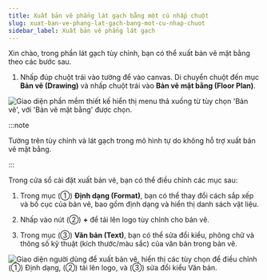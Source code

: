 ```yaml
---
title: Xuất bản vẽ phẳng lát gạch bằng một cú nhấp chuột
slug: xuat-ban-ve-phang-lat-gach-bang-mot-cu-nhap-chuot
sidebar_label: Xuất bản vẽ phẳng lát gạch
---
```


Xin chào, trong phần lát gạch tùy chỉnh, bạn có thể xuất bản vẽ mặt bằng theo các bước sau.

1. Nhấp đúp chuột trái vào tường để vào canvas. Di chuyển chuột đến mục **Bản vẽ (Drawing)** và nhấp chuột trái vào **Bản vẽ mặt bằng (Floor Plan)**.

![Giao diện phần mềm thiết kế hiển thị menu thả xuống từ tùy chọn 'Bản vẽ', với 'Bản vẽ mặt bằng' được chọn.](https://storage.googleapis.com/jegavn_kb/images/b13cab22-2c5c-4355-acf8-47cf91551d3d.png)

:::note

Tường trên tùy chỉnh và lát gạch trong mô hình tự do không hỗ trợ xuất bản vẽ mặt bằng.

:::

Trong cửa sổ cài đặt xuất bản vẽ, bạn có thể điều chỉnh các mục sau:

1. Trong mục (①) **Định dạng (Format)**, bạn có thể thay đổi cách sắp xếp và bố cục của bản vẽ, bao gồm định dạng và hiển thị danh sách vật liệu.

2. Nhấp vào nút (②) **+** để tải lên logo tùy chỉnh cho bản vẽ.

3. Trong mục (③) **Văn bản (Text)**, bạn có thể sửa đổi kiểu, phông chữ và thông số kỹ thuật (kích thước/màu sắc) của văn bản trong bản vẽ.

![Giao diện người dùng để xuất bản vẽ, hiển thị các tùy chọn để điều chỉnh (①) Định dạng, (②) tải lên logo, và (③) sửa đổi kiểu Văn bản.](https://storage.googleapis.com/jegavn_kb/images/1652315b-0f4e-4511-adc0-5491c59e957b.png)